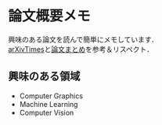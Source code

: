 # 論文概要メモ
興味のある論文を読んで簡単にメモしています．<br> 
[arXivTimes](https://github.com/arXivTimes/arXivTimes)と[論文まとめ](https://github.com/tkuri/papers)を参考＆リスペクト．<br> 

## 興味のある領域
- Computer Graphics
- Machine Learning
- Computer Vision

